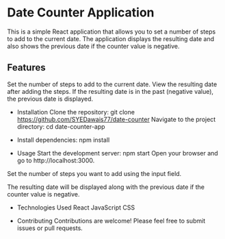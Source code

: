 # Date Counter Application
This is a simple React application that allows you to set a number of steps to add to the current date. The application displays the resulting date and also shows the previous date if the counter value is negative.

## Features
Set the number of steps to add to the current date.
View the resulting date after adding the steps.
If the resulting date is in the past (negative value), the previous date is displayed.

- Installation
Clone the repository:
git clone https://github.com/SYEDawais77/date-counter
Navigate to the project directory:
cd date-counter-app

- Install dependencies:
npm install

- Usage
Start the development server:
npm start
Open your browser and go to http://localhost:3000.

Set the number of steps you want to add using the input field.

The resulting date will be displayed along with the previous date if the counter value is negative.

- Technologies Used
React
JavaScript
CSS

- Contributing
Contributions are welcome! Please feel free to submit issues or pull requests.


